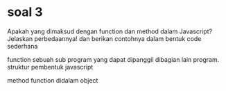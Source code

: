  # soal 3

Apakah yang dimaksud dengan function dan method dalam Javascript? Jelaskan perbedaannya! dan berikan contohnya dalam bentuk code sederhana

function sebuah sub program yang dapat dipanggil dibagian lain program. struktur pembentuk javascript

method  function didalam object 